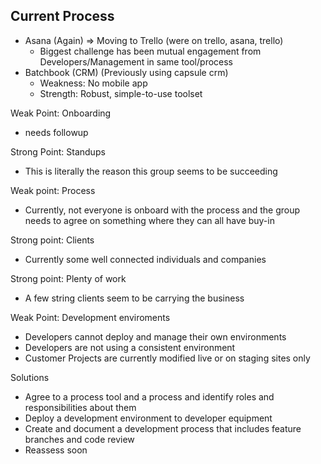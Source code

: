 ## Current Process
- Asana (Again) => Moving to Trello (were on trello, asana, trello)
  - Biggest challenge has been mutual engagement from Developers/Management in same tool/process
- Batchbook (CRM) (Previously using capsule crm)
  - Weakness: No mobile app
  - Strength: Robust, simple-to-use toolset

Weak Point: Onboarding
- needs followup

Strong Point: Standups
- This is literally the reason this group seems to be succeeding

Weak point: Process
- Currently, not everyone is onboard with the process and the group needs to agree on something where they can all have buy-in

Strong point: Clients
- Currently some well connected individuals and companies

Strong point: Plenty of work
- A few string clients seem to be carrying the business

Weak Point: Development enviroments
- Developers cannot deploy and manage their own environments
- Developers are not using a consistent environment
- Customer Projects are currently modified live or on staging sites only

Solutions
- Agree to a process tool and a process and identify roles and responsibilities about them
- Deploy a development environment to developer equipment
- Create and document a development process that includes feature branches and code review
- Reassess soon

